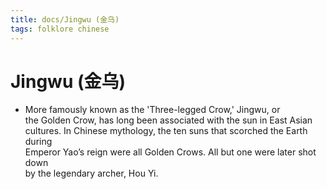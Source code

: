 ```yaml
---
title: docs/Jingwu (金乌)
tags: folklore chinese
---
```


# Jingwu (金乌)
- More famously known as the 'Three-legged Crow,' Jingwu, or  
	the Golden Crow, has long been associated with the sun in East Asian  
	cultures. In Chinese mythology, the ten suns that scorched the Earth during  
	Emperor Yao’s reign were all Golden Crows. All but one were later shot down  
	by the legendary archer, Hou Yi.